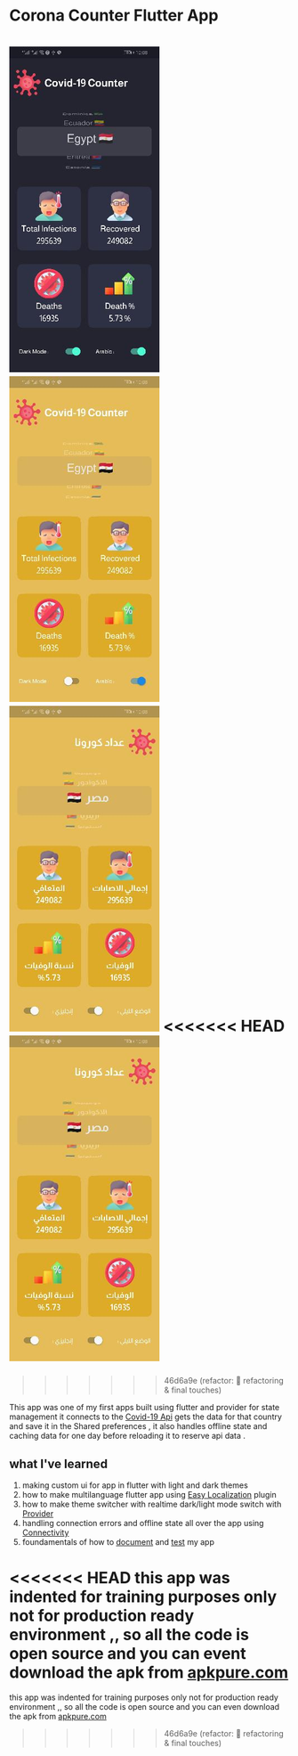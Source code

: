 
# Corona Counter Flutter App
![enter image description here](assets/_screens/01.jpg)
![enter image description here](assets/_screens/02.jpg)
![enter image description here](assets/_screens/03.jpg)
<<<<<<< HEAD
![enter image description here](assets/_screens/04.jpg)
=======

>>>>>>> 46d6a9e (refactor: :art: refactoring & final touches)

This app was one of my first apps built using flutter and provider for state management 
it connects to the [Covid-19 Api](https://rapidapi.com/api-sports/api/covid-193/)
gets the data for that country and save it in the Shared preferences , it also handles offline state and caching data for one day before reloading it to reserve api data . 

## what I've learned

 1. making custom ui for app in flutter with light and dark themes 
 2. how to make multilanguage flutter app using [Easy Localization](https://pub.dev/packages/easy_localization) plugin 
 3. how to make theme switcher with realtime dark/light mode switch with [Provider](https://pub.dev/packages/provider)
 4. handling connection errors and offline state all over the app using [Connectivity](https://pub.dev/packages/connectivity)
 5. foundamentals of how to [document](https://dart.dev/guides/language/effective-dart/documentation) and [test](https://dart.dev/guides/testing) my app 


<<<<<<< HEAD
this app was indented for training purposes only not for production ready environment ,, so all the code is open source and you can event download the apk from [apkpure.com](https://apkpure.com/p/com.invign.corona)
=======
this app was indented for training purposes only not for production ready environment ,, so all the code is open source and you can even download the apk from [apkpure.com](https://apkpure.com/p/com.invign.corona)
>>>>>>> 46d6a9e (refactor: :art: refactoring & final touches)
